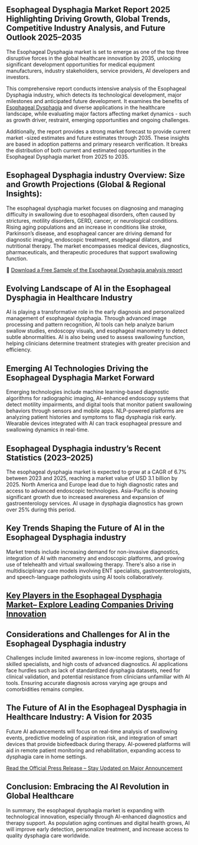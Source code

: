 ## Esophageal Dysphagia Market Report 2025 Highlighting Driving Growth, Global Trends, Competitive Industry Analysis, and Future Outlook 2025–2035

The Esophageal Dysphagia market is set to emerge as one of the top three disruptive forces in the global healthcare innovation by 2035, unlocking significant development opportunities for medical equipment manufacturers, industry stakeholders, service providers, AI developers and investors.

This comprehensive report conducts intensive analysis of the Esophageal Dysphagia industry, which detects its technological development, major milestones and anticipated future development. It examines the benefits of [Esophageal Dysphagia](https://www.marketresearchfuture.com/reports/esophageal-dysphagia-market-6464) and diverse applications in the healthcare landscape, while evaluating major factors affecting market dynamics - such as growth driver, restraint, emerging opportunities and ongoing challenges.

Additionally, the report provides a strong market forecast to provide current market -sized estimates and future estimates through 2035. These insights are based in adoption patterns and primary research verification. It breaks the distribution of both current and estimated opportunities in the Esophageal Dysphagia market from 2025 to 2035.

## Esophageal Dysphagia industry Overview: Size and Growth Projections (Global & Regional Insights):

The esophageal dysphagia market focuses on diagnosing and managing difficulty in swallowing due to esophageal disorders, often caused by strictures, motility disorders, GERD, cancer, or neurological conditions. Rising aging populations and an increase in conditions like stroke, Parkinson’s disease, and esophageal cancer are driving demand for diagnostic imaging, endoscopic treatment, esophageal dilators, and nutritional therapy. The market encompasses medical devices, diagnostics, pharmaceuticals, and therapeutic procedures that support swallowing function.

🎯 [Download a Free Sample of the Esophageal Dysphagia analysis report](https://www.marketresearchfuture.com/sample_request/6464)

## Evolving Landscape of AI in the Esophageal Dysphagia in Healthcare Industry

AI is playing a transformative role in the early diagnosis and personalized management of esophageal dysphagia. Through advanced image processing and pattern recognition, AI tools can help analyze barium swallow studies, endoscopy visuals, and esophageal manometry to detect subtle abnormalities. AI is also being used to assess swallowing function, helping clinicians determine treatment strategies with greater precision and efficiency.

## Emerging AI Technologies Driving the Esophageal Dysphagia Market Forward

Emerging technologies include machine learning-based diagnostic algorithms for radiographic imaging, AI-enhanced endoscopy systems that detect motility impairments, and digital tools that monitor patient swallowing behaviors through sensors and mobile apps. NLP-powered platforms are analyzing patient histories and symptoms to flag dysphagia risk early. Wearable devices integrated with AI can track esophageal pressure and swallowing dynamics in real-time.

## Esophageal Dysphagia industry’s Recent Statistics (2023–2025)

The esophageal dysphagia market is expected to grow at a CAGR of 6.7% between 2023 and 2025, reaching a market value of USD 3.1 billion by 2025. North America and Europe lead due to high diagnostic rates and access to advanced endoscopic technologies. Asia-Pacific is showing significant growth due to increased awareness and expansion of gastroenterology services. AI usage in dysphagia diagnostics has grown over 25% during this period.

## Key Trends Shaping the Future of AI in the Esophageal Dysphagia industry

Market trends include increasing demand for non-invasive diagnostics, integration of AI with manometry and endoscopic platforms, and growing use of telehealth and virtual swallowing therapy. There's also a rise in multidisciplinary care models involving ENT specialists, gastroenterologists, and speech-language pathologists using AI tools collaboratively.

## [Key Players in the Esophageal Dysphagia Market– Explore Leading Companies Driving Innovation](https://www.marketresearchfuture.com/reports/esophageal-dysphagia-market/companies)

## Considerations and Challenges for AI in the Esophageal Dysphagia industry

Challenges include limited awareness in low-income regions, shortage of skilled specialists, and high costs of advanced diagnostics. AI applications face hurdles such as lack of standardized dysphagia datasets, need for clinical validation, and potential resistance from clinicians unfamiliar with AI tools. Ensuring accurate diagnosis across varying age groups and comorbidities remains complex.

## The Future of AI in the Esophageal Dysphagia in Healthcare Industry: A Vision for 2035

Future AI advancements will focus on real-time analysis of swallowing events, predictive modeling of aspiration risk, and integration of smart devices that provide biofeedback during therapy. AI-powered platforms will aid in remote patient monitoring and rehabilitation, expanding access to dysphagia care in home settings.

[Read the Official Press Release – Stay Updated on Major Announcement](https://www.marketresearchfuture.com/press-release/esophageal-dysphagia-market)

## Conclusion: Embracing the AI Revolution in Global Healthcare

In summary, the esophageal dysphagia market is expanding with technological innovation, especially through AI-enhanced diagnostics and therapy support. As population aging continues and digital health grows, AI will improve early detection, personalize treatment, and increase access to quality dysphagia care worldwide. 
